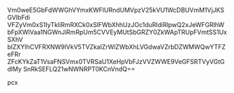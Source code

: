 Vm0weE5GbFdWWGhVYmxKWFlURndUMVpzV25kVU1WcDBUVmM1VjJKSGVIbFdi
VFZyVm0xS1IyTkliRmRXCk0xSlFWbXhhUzJOc1duRldiRlpwQ2xJeWFGRlhW
bFpXWlVaa1NGWnJiRmRpUm5CVVEyMUtSbGRZY0ZkWApTRUpFVmtSS1UxSXhV
blZXYlhCVFRXNW9lVkV5TVZkalZrWlZWbXhLVGdwaVZrbDZWMWQwYTFZeFRr
ZFcKYkZaT1VsaFNSVmx0TVRSaU1XeHpVbFJzVVZWWE9VeGFSRTVyVGtGdlMy
SnRkSEFLQ21wNWNRPT0KCnVndQ==

pcx